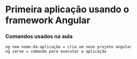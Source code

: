 # Primeira aplicação usando o framework Angular

### Comandos usados na aula
    ng new nome-da-aplicação = cria um novo projeto angular
    ng serve = comando para executar a aplicação